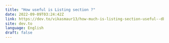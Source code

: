 ```yaml
---
title: "How useful is Listing section ?"
date: 2022-09-09T03:24:42Z
link: https://dev.to/vikasmaur13/how-much-is-listing-section-useful--dbp?utm_medium=RSS&utm_source=news.12bit.vn
site: dev.to
language: English
draft: false
---
```

